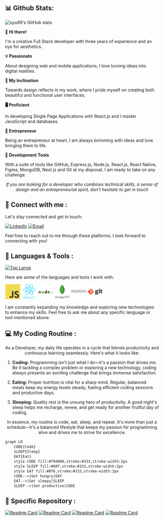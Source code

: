 ## :bar_chart: Github Stats:

![syu99's GitHub stats](https://github-readme-stats.vercel.app/api?username=syu99&show_icons=true&theme=dracula)

**👋 Hi there!** 

I'm a creative Full Stack developer with three years of experience and an eye for aesthetics.

**💡 Passionate** 

About designing web and mobile applications, I love turning ideas into digital realities.

**🎨 My Inclination** 

Towards design reflects in my work, where I pride myself on creating both beautiful and functional user interfaces.

**🖥️ Proficient** 

In developing Single Page Applications with React.js and I master JavaScript and databases.

**🚀 Entrepreneur** 

Being an entrepreneur at heart, I am always brimming with ideas and love bringing them to life.

**🧰 Development Tools** 

With a suite of tools like GitHub, Express.js, Node.js, React.js, React Native, Figma, MongoDB, Next.js and Git at my disposal, I am ready to take on any challenge.

<p align="center"><em>If you are looking for a developer who combines technical skills, a sense of design and an entrepreneurial spirit, don't hesitate to get in touch</em></p>

## :handshake: Connect with me :

<p align="left">
Let's stay connected and get in touch:
</p>

[![LinkedIn](https://img.shields.io/badge/LinkedIn-0077B5?style=for-the-badge&logo=linkedin&logoColor=white)](https://www.linkedin.com/in/johanbray/)
[![Email](https://img.shields.io/badge/Email-D14836?style=for-the-badge&logo=gmail&logoColor=white)](mailto:johan.dev.pro@gmail.com)

<p align="left">
Feel free to reach out to me through these platforms. I look forward to connecting with you!
</p>

## :wrench: Languages & Tools :

[![Top Langs](https://github-readme-stats.vercel.app/api/top-langs/?username=syu99&layout=compact&theme=dracula)](https://github.com/anuraghazra/github-readme-stats)
<p align="left">
Here are some of the languages and tools I work with:
  </p>
<p align="left">
  <img src="https://raw.githubusercontent.com/devicons/devicon/master/icons/javascript/javascript-original.svg" alt="javascript" width="50" height="50"/> 
  <img src="https://raw.githubusercontent.com/devicons/devicon/master/icons/react/react-original-wordmark.svg" alt="react" width="50" height="50"/> 
  <img src="https://raw.githubusercontent.com/devicons/devicon/master/icons/nodejs/nodejs-original-wordmark.svg" alt="nodejs" width="50" height="50"/> 
  <img src="https://raw.githubusercontent.com/devicons/devicon/master/icons/mongodb/mongodb-original-wordmark.svg" alt="mongodb" width="50" height="50"/>
  <img src="https://raw.githubusercontent.com/devicons/devicon/master/icons/express/express-original-wordmark.svg" alt="express.js" width="50" height="50"/> 
  <img src="https://raw.githubusercontent.com/devicons/devicon/master/icons/git/git-original-wordmark.svg" alt="git" width="50" height="50"/> 
</p>
<p align="left">
  I am constantly expanding my knowledge and exploring new technologies to enhance my skills. Feel free to ask me about any specific language or tool mentioned above.
</p>

## :computer: My Coding Routine :
<p align="center">
As a Developer, my daily life operates in a cycle that blends productivity and continuous learning seamlessly. Here's what it looks like:
</p>

1. **Coding:** Programming isn't just what I do—it's a passion that drives me. Be it tackling a complex problem or exploring a new technology, coding always presents an exciting challenge that brings immense satisfaction.

2. **Eating:** Proper nutrition is vital for a sharp mind. Regular, balanced meals keep my energy levels steady, fueling efficient coding sessions and productive days.

3. **Sleeping:** Quality rest is the unsung hero of productivity. A good night's sleep helps me recharge, renew, and get ready for another fruitful day of coding.

<p align="center">
  In essence, my routine is code, eat, sleep, and repeat. It's more than just a schedule—it's a balanced lifestyle that keeps my passion for programming alive and drives me to strive for excellence.
</p>

```mermaid
graph LR
    CODE{Code}
    SLEEP{Sleep}
    EAT{Eat}
    style CODE fill:#f9d900,stroke:#333,stroke-width:2px
    style SLEEP fill:#60f,stroke:#333,stroke-width:2px
    style EAT fill:#0f6,stroke:#333,stroke-width:2px
    CODE-->|Get hungry|EAT
    EAT-->|Get sleepy|SLEEP
    SLEEP-->|Get productive|CODE

```
## :file_folder: Specific Repository :
[![Readme Card](https://github-readme-stats.vercel.app/api/pin/?username=syu99&repo=Frontend-Hackatweet&theme=dracula)](https://github.com/syu99/Frontend-Hackatweet)
[![Readme Card](https://github-readme-stats.vercel.app/api/pin/?username=syu99&repo=Backend-Hackatweet&theme=dracula)](https://github.com/syu99/Backend-Hackatweet)
[![Readme Card](https://github-readme-stats.vercel.app/api/pin/?username=syu99&repo=locaPic&theme=dracula)](https://github.com/syu99/locaPic)
[![Readme Card](https://github-readme-stats.vercel.app/api/pin/?username=syu99&repo=faceUp&theme=dracula)](https://github.com/syu99/faceUp)




